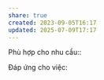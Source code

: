 ```yaml
---
share: true
created: 2023-09-05T16:17
updated: 2025-07-09T17:17
---
```

Phù hợp cho nhu cầu:: 

Đáp ứng cho việc:

